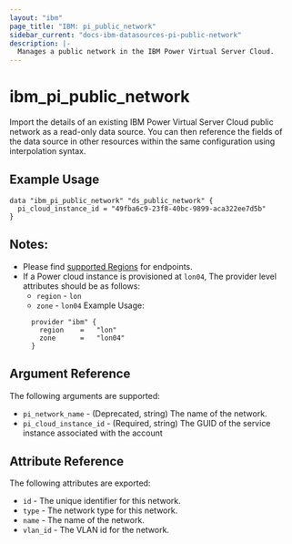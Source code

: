 ```yaml
---
layout: "ibm"
page_title: "IBM: pi_public_network"
sidebar_current: "docs-ibm-datasources-pi-public-network"
description: |-
  Manages a public network in the IBM Power Virtual Server Cloud.
---
```


# ibm\_pi_public_network

Import the details of an existing IBM Power Virtual Server Cloud public network as a read-only data source. You can then reference the fields of the data source in other resources within the same configuration using interpolation syntax.

## Example Usage

```hcl
data "ibm_pi_public_network" "ds_public_network" {
  pi_cloud_instance_id = "49fba6c9-23f8-40bc-9899-aca322ee7d5b"
}
```
## Notes:
* Please find [supported Regions](https://cloud.ibm.com/apidocs/power-cloud#endpoint) for endpoints.
* If a Power cloud instance is provisioned at `lon04`, The provider level attributes should be as follows:
  * `region` - `lon`
  * `zone` - `lon04`
  Example Usage:
  ```hcl
    provider "ibm" {
      region    =   "lon"
      zone      =   "lon04"
    }
  ```
## Argument Reference

The following arguments are supported:

* `pi_network_name` - (Deprecated, string) The name of the network.
* `pi_cloud_instance_id` - (Required, string) The GUID of the service instance associated with the account

## Attribute Reference

The following attributes are exported:

* `id` - The unique identifier for this network.
* `type` - The network type for this network.
* `name` - The name of the network.
* `vlan_id` - The VLAN id for the network.
